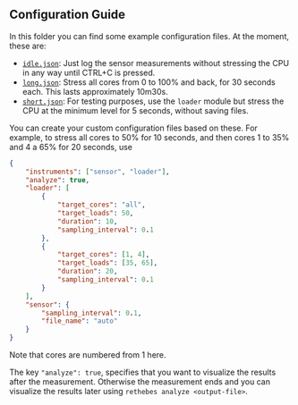 ## Configuration Guide

In this folder you can find some example configuration files.
At the moment, these are:

-   [`idle.json`](idle.json): Just log the sensor measurements without stressing the CPU in any way until CTRL+C is pressed.
-   [`long.json`](long.json): Stress all cores from 0 to 100% and back, for 30 seconds each.
    This lasts approximately 10m30s.
-   [`short.json`](short.json): For testing purposes, use the `loader` module but stress the CPU at the minimum level for 5 seconds, without saving files.

You can create your custom configuration files based on these.
For example, to stress all cores to 50% for 10 seconds, and then cores 1 to 35% and 4 a 65% for 20 seconds, use

```json
{
    "instruments": ["sensor", "loader"],
    "analyze": true,
    "loader": [
        {
            "target_cores": "all",
            "target_loads": 50,
            "duration": 10,
            "sampling_interval": 0.1
        },
        {
            "target_cores": [1, 4],
            "target_loads": [35, 65],
            "duration": 20,
            "sampling_interval": 0.1
        }
    ],
    "sensor": {
        "sampling_interval": 0.1,
        "file_name": "auto"
    }
}
```

Note that cores are numbered from 1 here.

The key `"analyze": true`, specifies that you want to visualize the results after the measurement.
Otherwise the measurement ends and you can visualize the results later using `rethebes analyze <output-file>`.
